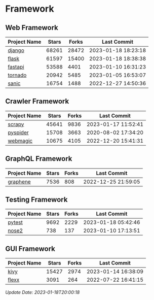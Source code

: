# Framework

## Web Framework
| Project Name | Stars | Forks | Last Commit |
| ------------ | ----- | ----- | ----------- |
| [django](https://github.com/django/django) | 68261 | 28472 | 2023-01-18 18:23:18 |
| [flask](https://github.com/pallets/flask) | 61597 | 15400 | 2023-01-18 18:38:38 |
| [fastapi](https://github.com/tiangolo/fastapi) | 53588 | 4401 | 2023-01-10 16:31:23 |
| [tornado](https://github.com/tornadoweb/tornado) | 20942 | 5485 | 2023-01-05 16:53:07 |
| [sanic](https://github.com/sanic-org/sanic) | 16754 | 1488 | 2022-12-27 14:50:36 |

## Crawler Framework
| Project Name | Stars | Forks | Last Commit |
| ------------ | ----- | ----- | ----------- |
| [scrapy](https://github.com/scrapy/scrapy) | 45641 | 9836 | 2023-01-17 11:52:41 |
| [pyspider](https://github.com/binux/pyspider) | 15708 | 3663 | 2020-08-02 17:34:20 |
| [webmagic](https://github.com/code4craft/webmagic) | 10675 | 4105 | 2022-12-20 15:41:31 |

## GraphQL Framework
| Project Name | Stars | Forks | Last Commit |
| ------------ | ----- | ----- | ----------- |
| [graphene](https://github.com/graphql-python/graphene) | 7536 | 808 | 2022-12-25 21:59:05 |

## Testing Framework
| Project Name | Stars | Forks | Last Commit |
| ------------ | ----- | ----- | ----------- |
| [pytest](https://github.com/pytest-dev/pytest) | 9692 | 2229 | 2023-01-18 05:42:46 |
| [nose2](https://github.com/nose-devs/nose2) | 738 | 137 | 2023-01-10 17:13:51 |

## GUI Framework
| Project Name | Stars | Forks | Last Commit |
| ------------ | ----- | ----- | ----------- |
| [kivy](https://github.com/kivy/kivy) | 15427 | 2974 | 2023-01-14 16:38:09 |
| [flexx](https://github.com/flexxui/flexx) | 3091 | 264 | 2022-07-22 16:41:15 |

*Update Date: 2023-01-18T20:00:18*